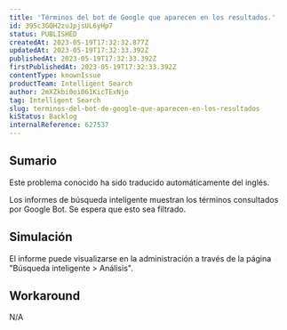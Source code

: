 ```yaml
---
title: 'Términos del bot de Google que aparecen en los resultados.'
id: 395c3GQH2zuJpjsUL6yHp7
status: PUBLISHED
createdAt: 2023-05-19T17:32:32.877Z
updatedAt: 2023-05-19T17:32:33.392Z
publishedAt: 2023-05-19T17:32:33.392Z
firstPublishedAt: 2023-05-19T17:32:33.392Z
contentType: knownIssue
productTeam: Intelligent Search
author: 2mXZkbi0oi061KicTExNjo
tag: Intelligent Search
slug: terminos-del-bot-de-google-que-aparecen-en-los-resultados
kiStatus: Backlog
internalReference: 627537
---
```


## Sumario

<div class="alert alert-info">
  <p>Este problema conocido ha sido traducido automáticamente del inglés.</p>
</div>


Los informes de búsqueda inteligente muestran los términos consultados por Google Bot. Se espera que esto sea filtrado.


##

## Simulación


El informe puede visualizarse en la administración a través de la página "Búsqueda inteligente > Análisis".



## Workaround


N/A

